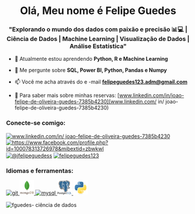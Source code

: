 <h1 align="center">Olá, Meu nome é Felipe Guedes</h1>
<h3 align="center">"Explorando o mundo dos dados com paixão e precisão 📊💻 | Ciência de Dados | Machine Learning | Visualização de Dados | Análise Estatística"</h3>

- 🌱 Atualmente estou aprendendo **Python, R e Machine Learning**

- 💬 Me pergunte sobre **SQL, Power BI, Python, Pandas e Numpy**

- 📫 Você me acha através do e -mail **felipeguedes123.adm@gmail.com**

- 📄 Para saber mais sobre minhas reservas: [www.linkedin.com/in/joao-felipe-de-oliveira-guedes-7385b4230](www.linkedin.com/ in/ joao-felipe-de-oliveira-guedes-7385b4230)

<h3 align="left">Conecte-se comigo:</h3>
<p align="left">
<a href="https://linkedin.com/in/www.linkedin.com/in/ joao-felipe-de-oliveira-guedes-7385b4230" target="blank"><img align="center" src= "https://raw.githubusercontent.com/rahuldkjain/github-profile-readme-generator/master/src/images/icons/Social/linked-in-alt.svg" alt="www.linkedin.com/in/ joao-felipe-de-oliveira-guedes-7385b4230" height="30" width="40" /></a>
<a href="https://fb.com/https://www.facebook.com /profile.php?id=100078313726978&mibextid=zbwkwl" target="blank"><img align="center" src="https://raw.githubusercontent.com/rahuldkjain/github-profile-readme-generator/master/src /images/icons/Social/facebook.svg" alt="https://www.facebook.com/profile.php?id=100078313726978&mibextid=zbwkwl" height="30" width="40" /></a>
<a href="https://instagram.com/@jfelipeguedess" target="blank"><img align="center" src="https://raw.githubusercontent.com/rahuldkjain/github-profile-readme- generator/master/src/images/icons/Social/instagram.svg" alt="@jfelipeguedess" height="30" width="40" /></a> <a href="
https://discord.gg /felipeguedes123" target="blank"><img align="center" src="https://raw.githubusercontent.com/rahuldkjain/github-profile-readme-generator/master/src/images/icons/Social/discord .svg" alt="felipeguedes123" height="30" width="40" /></a>
</p>

<h3 align="left">Idiomas e ferramentas:</h3>
<p align="left"> <a href="https://git-scm.com/" target="_blank" rel="noreferrer"> <img src="https://www.vectorlogo.zone/ logos/git-scm/git-scm-icon.svg" alt="git" width="40" height="40"/> </a> <a href="https://www.mongodb.com/ " target="_blank" rel="noreferrer"> <img src="https://raw.githubusercontent.com/devicons/devicon/master/icons/mongodb/mongodb-original-wordmark.svg" alt="mongodb" width="40" height="40"/> </a> <a href="https://www.mysql.com/" target="_blank" rel="noreferrer"> <img src="https: //raw.githubusercontent.com/devicons/devicon/master/icons/mysql/mysql-original-wordmark.svg" alt="mysql" width="40" height="40"/> </a> <a href="https:// www.postgresql.org" target="_blank" rel="noreferrer"> <img src="https://raw.githubusercontent.com/devicons/devicon/master/icons/postgresql/postgresql-original-wordmark.svg" alt="postgresql" width="40" height="40"/> </a> <a href="https://www.python.org" target="_blank" rel="noreferrer"> <img src ="https://raw.githubusercontent.com/devicons/devicon/master/icons/python/python-original.svg" alt="python" width="40" height="40"/> </a> </p>

<p><img align="center" src="https://github-readme-stats.vercel.app/api/top-langs?username=fguedes-datascience&show_icons=true&locale=en&layout=compact" alt="fguedes- ciência de dados" /></p>

